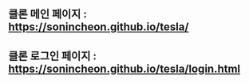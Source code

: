 ## 클론 메인 페이지 : https://sonincheon.github.io/tesla/ ## 
## 클론 로그인 페이지 : https://sonincheon.github.io/tesla/login.html ## 

